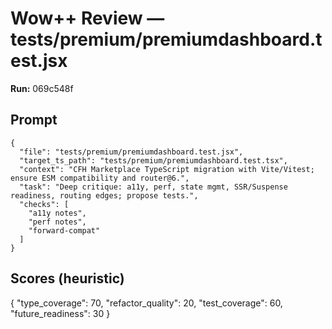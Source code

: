 # Wow++ Review — tests/premium/premiumdashboard.test.jsx

**Run:** 069c548f

## Prompt

```
{
  "file": "tests/premium/premiumdashboard.test.jsx",
  "target_ts_path": "tests/premium/premiumdashboard.test.tsx",
  "context": "CFH Marketplace TypeScript migration with Vite/Vitest; ensure ESM compatibility and router@6.",
  "task": "Deep critique: a11y, perf, state mgmt, SSR/Suspense readiness, routing edges; propose tests.",
  "checks": [
    "a11y notes",
    "perf notes",
    "forward-compat"
  ]
}
```

## Scores (heuristic)

{
  "type_coverage": 70,
  "refactor_quality": 20,
  "test_coverage": 60,
  "future_readiness": 30
}
